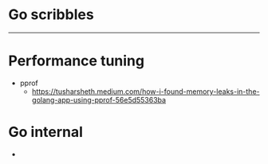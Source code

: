 <!--
{
  "type": "learn",
  "tags": ["go"]
}
-->
# Go scribbles

---

# Performance tuning
- pprof
  - https://tusharsheth.medium.com/how-i-found-memory-leaks-in-the-golang-app-using-pprof-56e5d55363ba

# Go internal
- 
